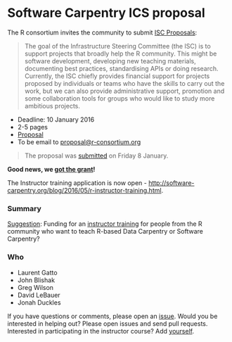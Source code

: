 # Software Carpentry ICS proposal

The R consortium invites the community to submit
[ISC Proposals](https://www.r-consortium.org/about/isc/proposals):

> The goal of the Infrastructure Steering Committee (the ISC) is to
> support projects that broadly help the R community. This might be
> software development, developing new teaching materials, documenting
> best practices, standardising APIs or doing research. Currently, the
> ISC chiefly provides financial support for projects proposed by
> individuals or teams who have the skills to carry out the work, but
> we can also provide administrative support, promotion and some
> collaboration tools for groups who would like to study more
> ambitious projects.

* Deadline: 10 January 2016
* 2-5 pages
* [Proposal](SC-ISC-proposal.md)
* To be email to proposal@r-consortium.org

> The proposal was
> [submitted](https://github.com/lgatto/SC-ICS-Proposal/tree/submitted)
> on Friday 8 January.

**Good news, we [got the grant](http://software-carpentry.org/blog/2016/03/r-consortium-training.html)!**

The Instructor training application is now open - http://software-carpentry.org/blog/2016/05/r-instructor-training.html.

### Summary

[Suggestion](http://lists.software-carpentry.org/pipermail/r-discuss_lists.software-carpentry.org/2015-December/000354.html):
Funding for an
[instructor training](https://swcarpentry.github.io/instructor-training/)
for people from the R community who want to teach R-based Data
Carpentry or Software Carpentry?  

### Who

* Laurent Gatto
* John Blishak
* Greg Wilson
* David LeBauer
* Jonah Duckles

If you have questions or comments, please open an
[issue](https://github.com/lgatto/SC-ICS-Proposal/issues). Would you
be interested in helping out? Please open issues and send pull
requests. Interested in participating in the instructor course? Add
[yourself](participants.md).

